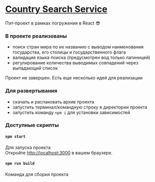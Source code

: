 # [Country Search Service](https://boyarkinev.github.io/country-searcher/) 

Пэт-проект в рамках погружения в React 😎  
### В проекте реализованы
  
* поиск стран мира по их названию с выводом наименования государства, его столицы и государственного флага
* валидация языка поиска (предусмотрен вод только латиницей)
* регулирование количества выводимых совпадений через выпадающий список

Проект не завершен. Есть еще несколько идей для реализации

### Для развертывания 
  
* скачать и распаковать архив проекта
* запустить терминал/командную строку в директории проекта
* запустить команду `npm i` для установки зависимостей
  
### Доступные скрипты
  
#### `npm start`
  
Для запуска проекта  
Откройте [http://localhost:3000](http://localhost:3000) в вашем браузере.
  
#### `npm run build`
  
Команда для сборки проекта

